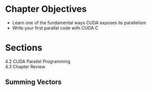 # Chapter Objectives

* Learn one of the fundamental ways CUDA exposes its parallelism
* Write your first parallel code with CUDA C


# Sections
4.2 CUDA Parallel Programming  
4.3 Chapter Review

## Summing Vectors



